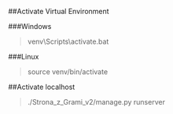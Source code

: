 ##Activate Virtual Environment

###Windows
>venv\Scripts\activate.bat

###Linux
>source venv/bin/activate

##Activate localhost
>./Strona_z_Grami_v2/manage.py runserver